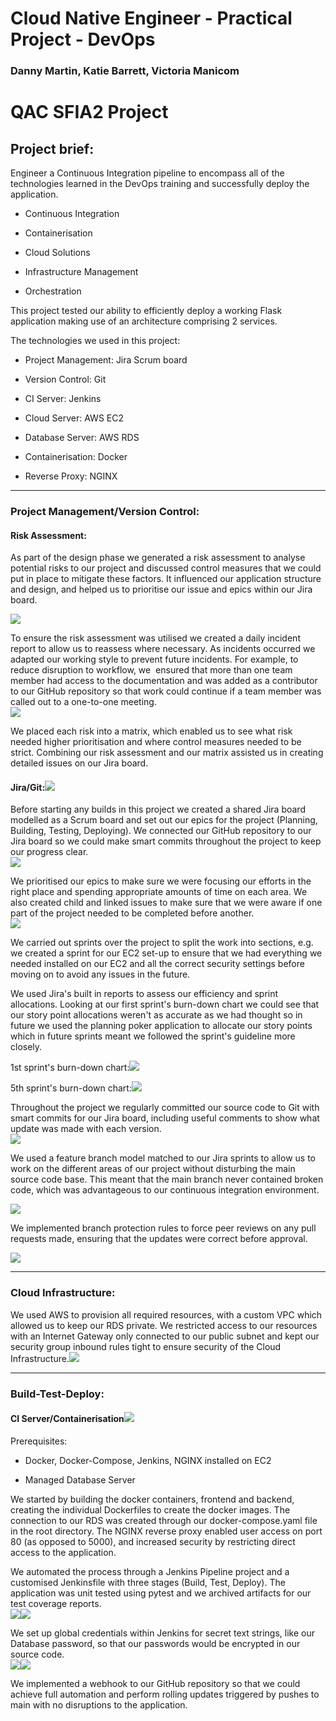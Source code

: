 # Cloud Native Engineer - Practical Project - DevOps
### Danny Martin, Katie Barrett, Victoria Manicom
QAC SFIA2 Project
=================

Project brief:
--------------

Engineer a Continuous Integration pipeline to encompass all of the technologies learned in the DevOps training and successfully deploy the application.

-   Continuous Integration

-   Containerisation

-   Cloud Solutions

-   Infrastructure Management

-   Orchestration

This project tested our ability to efficiently deploy a working Flask application making use of an architecture comprising 2 services.

The technologies we used in this project:

-   Project Management: Jira Scrum board

-   Version Control: Git

-   CI Server: Jenkins

-   Cloud Server: AWS EC2

-   Database Server: AWS RDS

-   Containerisation: Docker

-   Reverse Proxy: NGINX

* * * * *

### Project Management/Version Control:

#### Risk Assessment:

As part of the design phase we generated a risk assessment to analyse potential risks to our project and discussed control measures that we could put in place to mitigate these factors. It influenced our application structure and design, and helped us to prioritise our issue and epics within our Jira board.

![](https://lh5.googleusercontent.com/6NO-hyfmT0gYKxzYVgF6DfLDcKVmTODtPtixLqzs3wYSDgWTaE8vAPf5BzrsTvdXl30PDNEepHY_NV1rrYHfvKwB6sn5p7MPLuNEDHS0Ds7diRM3cY4f3xG58VViUE7f-X6eheKI=s0)

To ensure the risk assessment was utilised we created a daily incident report to allow us to reassess where necessary. As incidents occurred we adapted our working style to prevent future incidents. For example, to reduce disruption to workflow, we  ensured that more than one team member had access to the documentation and was added as a contributor to our GitHub repository so that work could continue if a team member was called out to a one-to-one meeting.\
![](https://lh6.googleusercontent.com/t7Peq388VdltGx8D5TxXI0u7BxB5qllaBlpxHHmxHy4ZTSlACPFRqIUs6PFs4GMJssLOjqG6Z1jKbC4TdGh3IdYygytjzHvh7xKyE7BYZSOxP_j46sERZvzQ_1DzZ3uTpQyo4FiE=s0)

We placed each risk into a matrix, which enabled us to see what risk needed higher prioritisation and where control measures needed to be strict. Combining our risk assessment and our matrix assisted us in creating detailed issues on our Jira board.

#### Jira/Git:![](https://lh5.googleusercontent.com/v_7OEVkzB9SOgCK7NZ7Tj4aWNzNQLVubHey1QYqir25AMSa_h2ox2MKUZqpBmj8gBlBQWW8dMrAsrp1oYRvwlJ_KFd1Tlaz0AizGOjsdWYRdAq5HH6euPhMpfLbbLxLhLFyUrlpA=s0)

Before starting any builds in this project we created a shared Jira board modelled as a Scrum board and set out our epics for the project (Planning, Building, Testing, Deploying). We connected our GitHub repository to our Jira board so we could make smart commits throughout the project to keep our progress clear.\
![](https://lh3.googleusercontent.com/3neXGQPcq72-_vGK2ArzuLqzAl18_2-NKRxYs2PjsmJAef-BzRwRMJQ3DdRZUneAaWheomNhu7mpxbPVfyxipQSNZ5mNNlFVFJ06cIhkKGDosqfIzcNHjpsLXTa4R-2I39_wGqmT=s0)

We prioritised our epics to make sure we were focusing our efforts in the right place and spending appropriate amounts of time on each area. We also created child and linked issues to make sure that we were aware if one part of the project needed to be completed before another.\
![](https://lh3.googleusercontent.com/LLrO_2rjmvzYckm0PzqhSzZ0qh8yYADPeE8kxwnSMZYpk0HYgXNZND-IsUX_tJPQgxl1qPyC2d5CXl69Hsahq0Tr920CjOQHiF5BS-W6lNoX8a0D7rc15hlBbf1LveMLAFgtM9BY=s0)

We carried out sprints over the project to split the work into sections, e.g. we created a sprint for our EC2 set-up to ensure that we had everything we needed installed on our EC2 and all the correct security settings before moving on to avoid any issues in the future.

We used Jira's built in reports to assess our efficiency and sprint allocations. Looking at our first sprint's burn-down chart we could see that our story point allocations weren't as accurate as we had thought so in future we used the planning poker application to allocate our story points which in future sprints meant we followed the sprint's guideline more closely.

1st sprint's burn-down chart:![](https://lh5.googleusercontent.com/NbFM80Q9W4ClrgK6j1r4yPmv-fOGMwdFoWoRdCCwj7ewQ80p98hrUlPHbLVJ6S_kRg9WXsDfisbPvmC4XgHSyQvLES9N7Tmpi7zAh2PPpA_yy1j4x4lWnrJiCEMkVA_z8GRQ8cm8=s0)

5th sprint's burn-down chart:![](https://lh4.googleusercontent.com/gSaqrDlkco8Q64mNJ2mboXRznSx1tuQtyz1oIELPJPCGDK2bfR6aM_54DvzmeEXW_HoeJKIOPlePinG6tLP03skIMhVvDB__nkKRreiGNNkDDQJGmBtCIO18d-NSioqny5bevVDQ=s0)

Throughout the project we regularly committed our source code to Git with smart commits for our Jira board, including useful comments to show what update was made with each version.\
![](https://lh4.googleusercontent.com/6zw5gmKDwUoTqcq_QFnFoZvPUZTQ98tm8V4m2oRr7yAkTtEG17OCiZ2xIJ-Vc1vaGFhasXLsCSW2jN1FfPGdFbkktBxvMvR6Ck9gXggqRwzVETKs-INliEm57jhr16x8aQAryS4R=s0)

We used a feature branch model matched to our Jira sprints to allow us to work on the different areas of our project without disturbing the main source code base. This meant that the main branch never contained broken code, which was advantageous to our continuous integration environment. 

![](https://lh3.googleusercontent.com/m8bEk3Y5WokiIkptDyJ5WzXl0wRnujoEwNvZO2jora5HJyC0FrK8sBevBHvqWoELtAK9agAql-SlLjK4BvM0TXwn76uBnK9Z9XqECULJ3YwWmUIVWotsub-L3Jh4hRKh5qRPR62M=s0)

We implemented branch protection rules to force peer reviews on any pull requests made, ensuring that the updates were correct before approval.

![](https://lh3.googleusercontent.com/oClN4iastsN_WuXfhOVGv6F5uqOZLy9b2e0FadGK01vZ7aZhiVdfS1ieaaiKtQXs0EGJ2-jACbZO1O-8Ime4GC4FVRcDjebb0AsmpTqSJMxScTXPjVEz-KXq5Mc8bT7Vb-uIWhUO=s0)

* * * * *

### Cloud Infrastructure:

We used AWS to provision all required resources, with a custom VPC which allowed us to keep our RDS private. We restricted access to our resources with an Internet Gateway only connected to our public subnet and kept our security group inbound rules tight to ensure security of the Cloud Infrastructure.![](https://lh3.googleusercontent.com/yC27QQiHgqtX48lQqkML_leoLMbLvDb5SdF1EaiEA623V0CoK4QaMIbly1kJZjSc4Rfc9D-txK_cP7VZRF9tZ37GqtePO2RVwJlNRDMVjNzgJrRcl9fXHL6beeiiJ7yIZChJt-Zx=s0)

* * * * *

### Build-Test-Deploy:

#### CI Server/Containerisation![](https://lh4.googleusercontent.com/f-T3Lf-8bRztYP9928-SfcxBrxf4JCUgPsvQ9PxfZ5K2AXMHPCZ4Y9hz6l6tHsamoLy8J07aXOY7VJdEZ-7WljQI1GwwZPfDPcVTpU8KxELTfD-ykpk8VTFaCUyJ30mz11hzhCxR=s0)

Prerequisites:

-   Docker, Docker-Compose, Jenkins, NGINX installed on EC2

-   Managed Database Server

We started by building the docker containers, frontend and backend, creating the individual Dockerfiles to create the docker images. The connection to our RDS was created through our docker-compose.yaml file in the root directory. The NGINX reverse proxy enabled user access on port 80 (as opposed to 5000), and increased security by restricting direct access to the application.

We automated the process through a Jenkins Pipeline project and a customised Jenkinsfile with three stages (Build, Test, Deploy). The application was unit tested using pytest and we archived artifacts for our test coverage reports.\
![](https://lh3.googleusercontent.com/fuzvlP8olxizfxd49Z8sRfaY9nHMy2_y5UI9Yh_PSyV1D1sjrbVOUzGWYnkUjLy0NdmmUCvobvKVH10SYdOWY2XIG1a5XvCJjXe5bvqvK3mZgZv6x2goCP1ytx5EWtz-Qlfnc_3A=s0)![](https://lh4.googleusercontent.com/ycADq8PLz8VCXV9h5DzdWkBm6S6At8CBqoFMGgep4PTQY5mLD226q1NPpB_7aLqc8Hkb5vBUpHiZCaj5DvR158ZdIprXeu7yFkF9rT4lbXwr8KnppUW4tzfmpokuGJiA_jIXiw4M=s0)

We set up global credentials within Jenkins for secret text strings, like our Database password, so that our passwords would be encrypted in our source code.\
![](https://lh3.googleusercontent.com/7uyiCekibjpz4-kptUOsm0izGoyJR3BI2WjNchQNRVCVsWshWrvH6mduXXYCRZ1nnsVNEmOtEeDyFGHa2a1vOMN_AFUiVMxV4nxSEt0UHI6-Zy9AOfUD9_J3NFqAKZFRko5U59Uo=s0)![](https://lh6.googleusercontent.com/Qw_RXjp6j7vQWEiBU7yHqodZXxNo-GOwJ9PgZ_AyQVi8ADmkX13fRasV5fU2L9eOgJVLB8nsySE21-I3Wp5nhU7-T7tw4x0T8QdzWEnpT2p18N1pcHNuDWAXLTq_wKp9YQksYL6J=s0)

We implemented a webhook to our GitHub repository so that we could achieve full automation and perform rolling updates triggered by pushes to main with no disruptions to the application.
